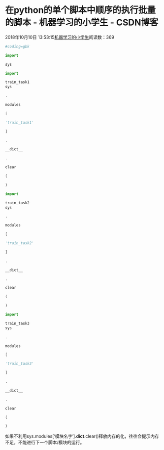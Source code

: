
# 在python的单个脚本中顺序的执行批量的脚本 - 机器学习的小学生 - CSDN博客


2018年10月10日 13:53:15[机器学习的小学生](https://me.csdn.net/xuluhui123)阅读数：369



```python
#coding=gbk
```
```python
import
```
```python
sys
```
```python
import
```
```python
train_task1
sys
```
```python
.
```
```python
modules
```
```python
[
```
```python
'train_task1'
```
```python
]
```
```python
.
```
```python
__dict__
```
```python
.
```
```python
clear
```
```python
(
```
```python
)
```
```python
import
```
```python
train_task2
sys
```
```python
.
```
```python
modules
```
```python
[
```
```python
'train_task2'
```
```python
]
```
```python
.
```
```python
__dict__
```
```python
.
```
```python
clear
```
```python
(
```
```python
)
```
```python
import
```
```python
train_task3
sys
```
```python
.
```
```python
modules
```
```python
[
```
```python
'train_task3'
```
```python
]
```
```python
.
```
```python
__dict__
```
```python
.
```
```python
clear
```
```python
(
```
```python
)
```
如果不利用sys.modules[‘模块名字’].**dict**.clear()释放内存的化，往往会提示内存不足，不能进行下一个脚本/模块的运行。

